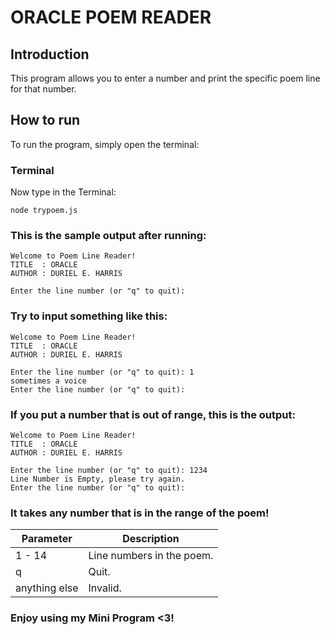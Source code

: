 # ORACLE POEM READER

## Introduction

This program allows you to enter a number and print the specific poem line for that number.

## How to run

To run the program, simply open the terminal:

### Terminal

Now type in the Terminal:

```
node trypoem.js
```

### This is the sample output after running:

```
Welcome to Poem Line Reader!
TITLE  : ORACLE
AUTHOR : DURIEL E. HARRIS

Enter the line number (or "q" to quit):
```

### Try to input something like this:

```
Welcome to Poem Line Reader!
TITLE  : ORACLE
AUTHOR : DURIEL E. HARRIS

Enter the line number (or "q" to quit): 1
sometimes a voice
Enter the line number (or "q" to quit):
```

### If you put a number that is out of range, this is the output:

```
Welcome to Poem Line Reader!
TITLE  : ORACLE
AUTHOR : DURIEL E. HARRIS

Enter the line number (or "q" to quit): 1234
Line Number is Empty, please try again.
Enter the line number (or "q" to quit):
```

### It takes any number that is in the range of the poem!

| Parameter     | Description               |
| ------------- | ------------------------- |
| 1 - 14        | Line numbers in the poem. |
| q             | Quit.                     |
| anything else | Invalid.                  |

### Enjoy using my Mini Program <3!
